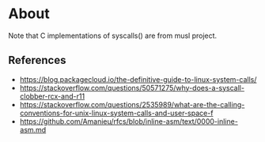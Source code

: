 
# About
Note that C implementations of syscalls() are from musl project.

## References

- https://blog.packagecloud.io/the-definitive-guide-to-linux-system-calls/
- https://stackoverflow.com/questions/50571275/why-does-a-syscall-clobber-rcx-and-r11
- https://stackoverflow.com/questions/2535989/what-are-the-calling-conventions-for-unix-linux-system-calls-and-user-space-f
- https://github.com/Amanieu/rfcs/blob/inline-asm/text/0000-inline-asm.md
